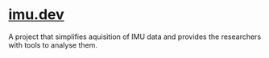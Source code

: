 # [imu.dev](imu.dev)

A project that simplifies aquisition of IMU data and provides the researchers with tools to analyse them.
